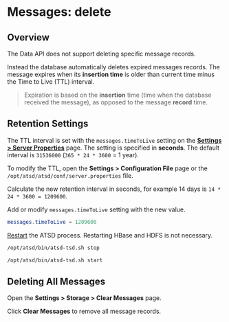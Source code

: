 # Messages: delete

## Overview

The Data API does not support deleting specific message records.

Instead the database automatically deletes expired messages records. The message expires when its **insertion time** is older than current time minus the Time to Live (TTL) interval.

> Expiration is based on the **insertion** time (time when the database received the message), as opposed to the message **record** time.

## Retention Settings

The TTL interval is set with the `messages.timeToLive` setting on the [**Settings > Server Properties**](../../../administration/server-properties.md) page. The setting is specified in **seconds**. The default interval is `31536000` (`365 * 24 * 3600` = 1 year).

To modify the TTL, open the **Settings > Configuration File** page or the `/opt/atsd/atsd/conf/server.properties` file.

Calculate the new retention interval in seconds, for example 14 days is `14 * 24 * 3600 = 1209600`.

Add or modify `messages.timeToLive` setting with the new value.

```elm
messages.timeToLive = 1209600
```

[Restart](../../../administration/restarting.md) the ATSD process. Restarting HBase and HDFS is not necessary.

```sh
/opt/atsd/bin/atsd-tsd.sh stop
```

```sh
/opt/atsd/bin/atsd-tsd.sh start
```

## Deleting All Messages

Open the **Settings > Storage > Clear Messages** page.

Click **Clear Messages** to remove all message records.
